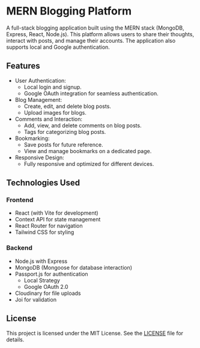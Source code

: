 # MERN Blogging Platform

A full-stack blogging application built using the MERN stack (MongoDB, Express, React, Node.js). This platform allows users to share their thoughts, interact with posts, and manage their accounts. The application also supports local and Google authentication.

## Features

- User Authentication:
  - Local login and signup.
  - Google OAuth integration for seamless authentication.
- Blog Management:
  - Create, edit, and delete blog posts.
  - Upload images for blogs.
- Comments and Interaction:
  - Add, view, and delete comments on blog posts.
  - Tags for categorizing blog posts.
- Bookmarking:
  - Save posts for future reference.
  - View and manage bookmarks on a dedicated page.
- Responsive Design:
  - Fully responsive and optimized for different devices.

## Technologies Used

### Frontend
- React (with Vite for development)
- Context API for state management
- React Router for navigation
- Tailwind CSS for styling

### Backend
- Node.js with Express
- MongoDB (Mongoose for database interaction)
- Passport.js for authentication
  - Local Strategy
  - Google OAuth 2.0
- Cloudinary for file uploads
- Joi for validation

## License

This project is licensed under the MIT License. See the [LICENSE](LICENSE) file for details.


